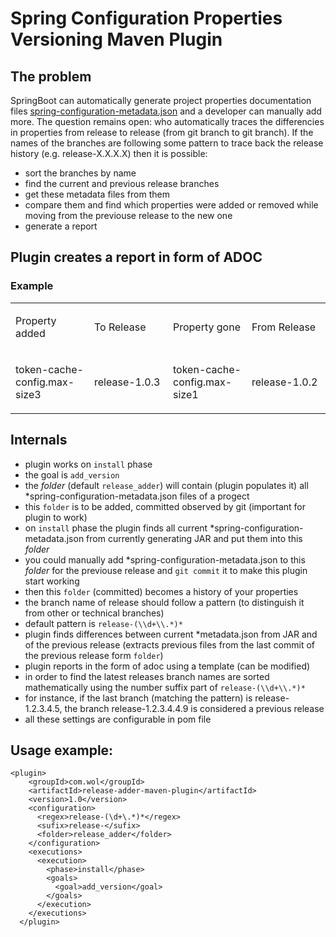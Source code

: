 # Spring Configuration Properties Versioning Maven Plugin


## The problem
SpringBoot can automatically generate project properties documentation files
[spring-configuration-metadata.json](https://docs.spring.io/spring-boot/docs/current/reference/html/configuration-metadata.html)
and a developer can manually add more.
The question remains open: who automatically traces the differencies in properties from release to release (from git branch to git branch).
If the names of the branches are following some pattern to trace back the release history (e.g. release-X.X.X.X) then it is possible:
- sort the branches by name
- find the current and previous release branches
- get these metadata files from them
- compare them and find which properties were added or removed while moving from the previouse release to the new one
- generate a report

## Plugin creates a report in form of ADOC

### Example

<table class="tableblock frame-all grid-all stretch">
<colgroup>
<col style="width: 25%;">
<col style="width: 25%;">
<col style="width: 25%;">
<col style="width: 25%;">
</colgroup>
<tbody>
<tr>
<td class="tableblock halign-left valign-top"><p class="tableblock">Property added</p></td>
<td class="tableblock halign-left valign-top"><p class="tableblock">To Release</p></td>
<td class="tableblock halign-left valign-top"><p class="tableblock">Property gone</p></td>
<td class="tableblock halign-left valign-top"><p class="tableblock">From Release</p></td>
</tr>
<tr>
<td class="tableblock halign-left valign-top"><p class="tableblock">token-cache-config.max-size3</p></td>
<td class="tableblock halign-left valign-top"><p class="tableblock">release-1.0.3</p></td>
<td class="tableblock halign-left valign-top"><p class="tableblock">token-cache-config.max-size1</p></td>
<td class="tableblock halign-left valign-top"><p class="tableblock">release-1.0.2</p></td>
</tr>
</tbody>
</table>

## Internals
- plugin works on `install` phase
- the goal is `add_version`
- the *folder* (default `release_adder`) will contain (plugin populates it) all *spring-configuration-metadata.json files of a progect
- this `folder` is to be added, committed observed by git (important for plugin to work)
- on `install` phase the plugin finds all current *spring-configuration-metadata.json from currently generating JAR and put them into this *folder*
- you could manually add *spring-configuration-metadata.json to this *folder* for the previouse release and `git commit` it to make this plugin start working
- then this `folder` (committed) becomes a history of your properties
- the branch name of release should follow a pattern (to distinguish it from other or technical branches)
- default pattern is `release-(\\d+\\.*)*`
- plugin finds differences between current *metadata.json from JAR and of the previous release (extracts previous files from the last commit of the previous release form `folder`) 
- plugin reports in the form of adoc using a template (can be modified) 
- in order to find the latest releases branch names are sorted mathematically using the number suffix part of `release-(\\d+\\.*)*`
- for instance, if the last branch (matching the pattern) is release-1.2.3.4.5, the branch release-1.2.3.4.4.9 is considered a previous release
- all these settings are configurable in pom file


## Usage example:

    <plugin>
        <groupId>com.wol</groupId>
        <artifactId>release-adder-maven-plugin</artifactId>
        <version>1.0</version>
        <configuration>
          <regex>release-(\d+\.*)*</regex>
          <sufix>release-</sufix>
          <folder>release_adder</folder>
        </configuration>
        <executions>
          <execution>
            <phase>install</phase>
            <goals>
              <goal>add_version</goal>
            </goals>
          </execution>
        </executions>
      </plugin>

